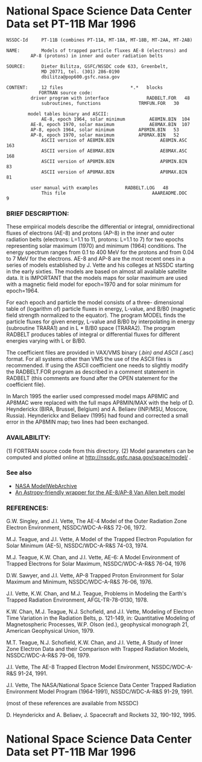 National Space Science Data Center      Data set  PT-11B         Mar 1996 
=========================================================================

```
NSSDC-Id     PT-11B (combines PT-11A, MT-18A, MT-18B, MT-2AA, MT-2AB)

NAME: 	     Models of trapped particle fluxes AE-8 (electrons) and
	     AP-8 (protons) in inner and outer radiation belts

SOURCE:      Dieter Bilitza, GSFC/NSSDC code 633, Greenbelt,
             MD 20771, tel. (301) 286-0190
             dbilitza@pop600.gsfc.nasa.gov

CONTENT:     12 files					      *.*   blocks
	     	FORTRAN source code:  
	     driver program with interface          	RADBELT.FOR   48
             subroutines, functions 		 	 TRMFUN.FOR   30

		model tables binary and ASCII:
             AE-8, epoch 1964, solar minimum	 	 AE8MIN.BIN  104
	     AE-8, epoch 1970, solar maximum         	 AE8MAX.BIN  107
	     AP-8, epoch 1964, solar minimum  	 	 AP8MIN.BIN   53
	     AP-8, epoch 1970, solar maximum		 AP8MAX.BIN   52
             ASCII version of AE8MIN.BIN             	 AE8MIN.ASC  163
             ASCII version of AE8MAX.BIN             	 AE8MAX.ASC  168
             ASCII version of AP8MIN.BIN            	 AP8MIN.BIN   83
             ASCII version of AP8MAX.BIN            	 AP8MAX.BIN   81

	     user manual with examples  		RADBELT.LOG   48
             This file                                AAAREADME.DOC    9
```

### BRIEF DESCRIPTION:

These empirical models describe the differential or
integral, omnidirectional fluxes of electrons (AE-8) and protons
(AP-8) in the inner and outer radiation belts (electrons: L=1.1 
to 11, protons: L=1.1 to 7) for two epochs representing solar 
maximum (1970) and minimum (1964) conditions. The energy spectrum 
ranges from 0.1 to 400 MeV for the protons and from 0.04 to 7 MeV 
for the electrons. AE-8 and AP-8 are the most recent ones in a 
series of models established by J. Vette and his colleges at NSSDC 
starting in the early sixties. The models are based on almost all 
available satellite data. It is IMPORTANT that the models maps for
solar maximum are used with a magnetic field model for epoch=1970
and for solar minimum for epoch=1964.

For each epoch and particle the model consists of a three-
dimensional table of (logarithm of) particle fluxes in energy, L-value, 
and B/B0 (magnetic field strength normalized to the equator). The program 
MODEL finds the particle fluxes for given energy, L-value and B/B0 by 
interpolating in energy (subroutine TRARA1) and in L * B/B0 space (TRARA2). 
The program RADBELT produces tables of integral or differential fluxes
for different energies varying with L or B/B0.

The coefficient files are provided in VAX/VMS binary (*.bin) and
ASCII (*.asc) format. For all systems other than VMS the use of the ASCII
files is recommended. If using the ASCII coefficient one needs to slightly 
modify the RADBELT.FOR program as described in a comment statement in
RADBELT (this comments are found after the OPEN statement for the coefficient 
file).

In March 1995 the earlier used compressed model maps AP8MIC and AP8MAC
were replaced with the full maps AP8MIN/MAX with the help of D. Heynderickx 
(BIRA, Brussel, Belgium) and A. Beliaev (INP/MSU, Moscow, Russia). Heynderickx 
and Beliaev (1995) had found and corrected a small error in the AP8MIN map; 
two lines had been exchanged.

### AVAILABILITY:

(1) FORTRAN source code from this directory.
(2) Model parameters can be computed and plotted online at http://nssdc.gsfc.nasa.gov/space/model/ .


### See also

* [NASA ModelWebArchive](https://git.smce.nasa.gov/ccmc-share/modelwebarchive)
* [An Astropy-friendly wrapper for the AE-8/AP-8 Van Allen belt model](https://github.com/nasa/radbelt)

### REFERENCES:

G.W. Singley, and J.I. Vette, The AE-4 Model of the Outer Radiation
  Zone Electron Environment, NSSDC/WDC-A-R&S 72-06, 1972.

M.J. Teague, and J.I. Vette, A Model of the Trapped Electron
  Population for Solar Minimum (AE-5), NSSDC/WDC-A-R&S 74-03, 1974.

M.J. Teague, K.W. Chan, and J.I. Vette, AE-6: A Model Environment
  of Trapped Electrons for Solar Maximum, NSSDC/WDC-A-R&S 76-04, 1976

D.W. Sawyer, and J.I. Vette, AP-8 Trapped Proton Environment for
  Solar Maximum and Minimum, NSSDC/WDC-A-R&S 76-06, 1976.

J.I. Vette, K.W. Chan, and M.J. Teague, Problems in Modeling the
  Earth's Trapped Radiation Environment, AFGL-TR-78-0130, 1978.

K.W. Chan, M.J. Teague, N.J. Schofield, and J.I. Vette, Modeling of
  Electron Time Variation in the Radiation Belts, p. 121-149, in:
  Quantitative Modeling of Magnetospheric Processes, W.P. Olson
  (ed.), geophysical monograph 21, American Geophysical Union, 1979.

M.T. Teague, N.J. Schofield, K.W. Chan, and J.I. Vette, A Study of
  Inner Zone Electron Data and their Comparison with Trapped
  Radiation Models, NSSDC/WDC-A-R&S 79-06, 1979.

J.I. Vette, The AE-8 Trapped Electron Model Environment, 
  NSSDC/WDC-A-R&S 91-24, 1991.

J.I. Vette, The NASA/National Space Science Data Center Trapped 
  Radiation Environment Model Program (1964-1991), NSSDC/WDC-A-R&S 
  91-29, 1991.

(most of these references are available from NSSDC)

D. Heynderickx and A. Beliaev, J. Spacecraft and Rockets 32, 190-192, 1995.

National Space Science Data Center      Data set  PT-11B         Mar 1996 
=========================================================================
